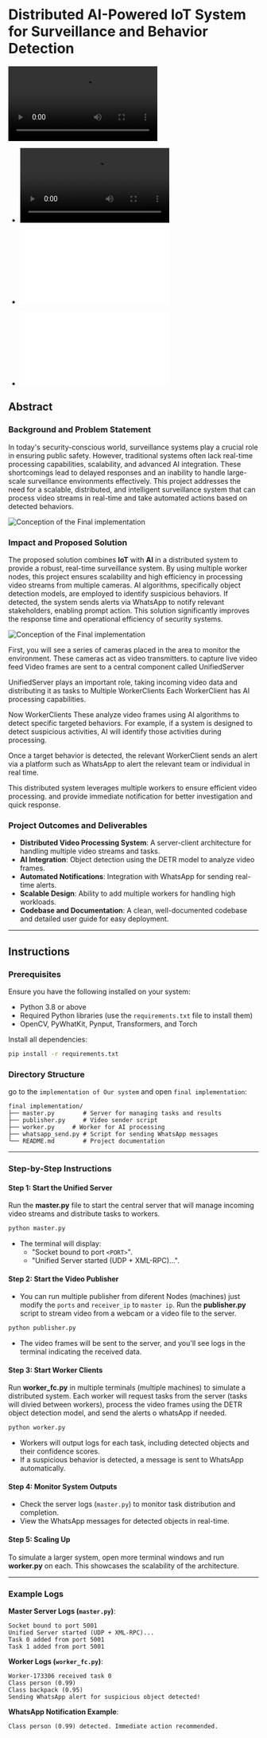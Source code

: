 # Distributed AI-Powered IoT System for Surveillance and Behavior Detection
![**Click here to watch the video Demo.**](./Ti9Tek_AI/video%20show%20final%20system/demonstration.mp4)


- ![**Click here to watch the video Pitch.**](./Ti9Tek_AI/Pitch%20Video/PitchVideo.mp4)

- ![**Click here to watch the Prototype of our business platform.**](./Ti9Tek_AI/Prototype%20of%20our%20platforme/website%20prototype.pdf)


- ![**Click here to watch the presentation.**](./Ti9Tek_AI/presentation/Presentation.pdf)

## Abstract

### Background and Problem Statement  
In today's security-conscious world, surveillance systems play a crucial role in ensuring public safety. However, traditional systems often lack real-time processing capabilities, scalability, and advanced AI integration. These shortcomings lead to delayed responses and an inability to handle large-scale surveillance environments effectively. This project addresses the need for a scalable, distributed, and intelligent surveillance system that can process video streams in real-time and take automated actions based on detected behaviors.

![Conception of the Final implementation](./Ti9Tek_AI//images/system.jpg)
### Impact and Proposed Solution 
The proposed solution combines **IoT** with **AI** in a distributed system to provide a robust, real-time surveillance system. By using multiple worker nodes, this project ensures scalability and high efficiency in processing video streams from multiple cameras. AI algorithms, specifically object detection models, are employed to identify suspicious behaviors. If detected, the system sends alerts via WhatsApp to notify relevant stakeholders, enabling prompt action. This solution significantly improves the response time and operational efficiency of security systems.


![Conception of the Final implementation](./Ti9Tek_AI/images/final%20implementation.jpg)

First, you will see a series of cameras placed in the area to monitor the environment. These cameras act as video transmitters. to capture live video feed Video frames are sent to a central component called UnifiedServer

UnifiedServer plays an important role, taking incoming video data and distributing it as tasks to Multiple WorkerClients Each WorkerClient has AI processing capabilities.

Now WorkerClients These analyze video frames using AI algorithms to detect specific targeted behaviors. For example, if a system is designed to detect suspicious activities, AI will identify those activities during processing.

Once a target behavior is detected, the relevant WorkerClient sends an alert via a platform such as WhatsApp to alert the relevant team or individual in real time.

This distributed system leverages multiple workers to ensure efficient video processing. and provide immediate notification for better investigation and quick response.


### Project Outcomes and Deliverables  
- **Distributed Video Processing System**: A server-client architecture for handling multiple video streams and tasks.
- **AI Integration**: Object detection using the DETR model to analyze video frames.
- **Automated Notifications**: Integration with WhatsApp for sending real-time alerts.
- **Scalable Design**: Ability to add multiple workers for handling high workloads.
- **Codebase and Documentation**: A clean, well-documented codebase and detailed user guide for easy deployment.

---

## Instructions

### Prerequisites  
Ensure you have the following installed on your system:  
- Python 3.8 or above  
- Required Python libraries (use the `requirements.txt` file to install them)  
- OpenCV, PyWhatKit, Pynput, Transformers, and Torch  

Install all dependencies:  
```bash
pip install -r requirements.txt
```

### Directory Structure  
go to the `implementation of Our system` and open `final implementation`:
```plaintext
final implementation/
├── master.py        # Server for managing tasks and results
├── publisher.py     # Video sender script
├── worker.py     # Worker for AI processing
├── whatsapp_send.py # Script for sending WhatsApp messages
└── README.md        # Project documentation
```

---

### Step-by-Step Instructions  

#### Step 1: Start the Unified Server  
Run the **master.py** file to start the central server that will manage incoming video streams and distribute tasks to workers.  
```bash
python master.py
```  
- The terminal will display:  
  - "Socket bound to port `<PORT>`".  
  - "Unified Server started (UDP + XML-RPC)...".

#### Step 2: Start the Video Publisher  
- You can run multiple publisher from diferent Nodes (machines) just modify the `ports` and `receiver_ip` to `master ip`.
Run the **publisher.py** script to stream video from a webcam or a video file to the server.  
```bash
python publisher.py
```  
- The video frames will be sent to the server, and you'll see logs in the terminal indicating the received data.

#### Step 3: Start Worker Clients  
Run **worker_fc.py** in multiple terminals (multiple machines) to simulate a distributed system. Each worker will request tasks from the server (tasks will divied between workers), process the video frames using the DETR object detection model, and send the alerts o whatsApp if needed.  
```bash
python worker.py
```  
- Workers will output logs for each task, including detected objects and their confidence scores.  
- If a suspicious behavior is detected, a message is sent to WhatsApp automatically.

#### Step 4: Monitor System Outputs  
- Check the server logs (`master.py`) to monitor task distribution and completion.  
- View the WhatsApp messages for detected objects in real-time.  

#### Step 5: Scaling Up  
To simulate a larger system, open more terminal windows and run **worker.py** on each. This showcases the scalability of the architecture.

---

### Example Logs  

**Master Server Logs (`master.py`)**:  
```
Socket bound to port 5001  
Unified Server started (UDP + XML-RPC)...  
Task 0 added from port 5001  
Task 1 added from port 5001  
```

**Worker Logs (`worker_fc.py`)**:  
```
Worker-173306 received task 0  
Class person (0.99)  
Class backpack (0.95)  
Sending WhatsApp alert for suspicious object detected!  
```

**WhatsApp Notification Example**:  
```
Class person (0.99) detected. Immediate action recommended.  
```